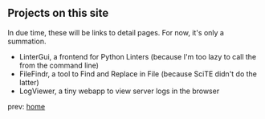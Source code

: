 ## Projects on this site

In due time, these will be links to detail pages. For now, it's only a summation.

* LinterGui, a frontend for Python Linters (because I'm too lazy to call the from the command line)
* FileFindr, a tool to Find and Replace in File (because SciTE didn't do the latter)
* LogViewer, a tiny webapp to view server logs in the browser

prev: [home](/)
